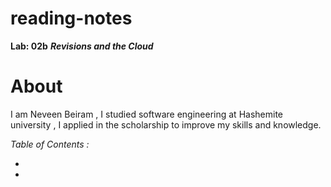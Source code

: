 # reading-notes

**Lab: 02b**
***Revisions and the Cloud***
# About
I am Neveen Beiram , I studied software engineering at Hashemite university , I applied in the scholarship to improve my skills and knowledge.

*Table of Contents :*

* 
*